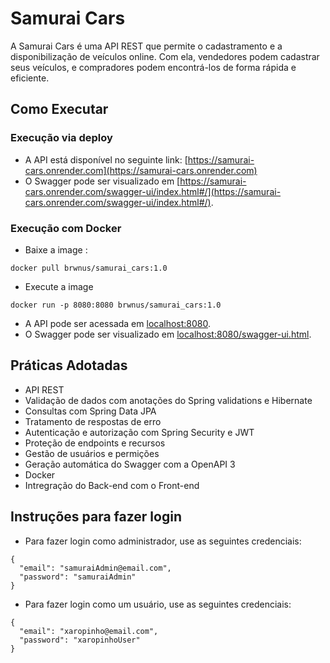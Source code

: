 # Samurai Cars

A Samurai Cars é uma API REST que permite o cadastramento e a disponibilização de veículos online. 
Com ela, vendedores podem cadastrar seus veículos, e compradores podem encontrá-los de forma rápida e eficiente.

## Como Executar

### Execução via deploy
- A API está disponível no seguinte link: [https://samurai-cars.onrender.com](https://samurai-cars.onrender.com)
- O Swagger pode ser visualizado em [https://samurai-cars.onrender.com/swagger-ui/index.html#/](https://samurai-cars.onrender.com/swagger-ui/index.html#/).

### Execução com Docker
- Baixe a image :
```
docker pull brwnus/samurai_cars:1.0 
```
- Execute a image
```
docker run -p 8080:8080 brwnus/samurai_cars:1.0
```
- A API pode ser acessada em [localhost:8080](http://localhost:8080).
- O Swagger pode ser visualizado em [localhost:8080/swagger-ui.html](http://localhost:8080/swagger-ui.html).

## Práticas Adotadas
- API REST
- Validação de dados com anotações do Spring validations e Hibernate
- Consultas com Spring Data JPA
- Tratamento de respostas de erro
- Autenticação e autorização com Spring Security e JWT
- Proteção de endpoints e recursos
- Gestão de usuários e permições
- Geração automática do Swagger com a OpenAPI 3
- Docker
- Intregração do Back-end com o Front-end

## Instruções para fazer login

- Para fazer login como administrador, use as seguintes credenciais:
```
{
  "email": "samuraiAdmin@email.com",
  "password": "samuraiAdmin"
}
```
- Para fazer login como um usuário, use as seguintes credenciais:
```
{
  "email": "xaropinho@email.com",
  "password": "xaropinhoUser"
}
``` 